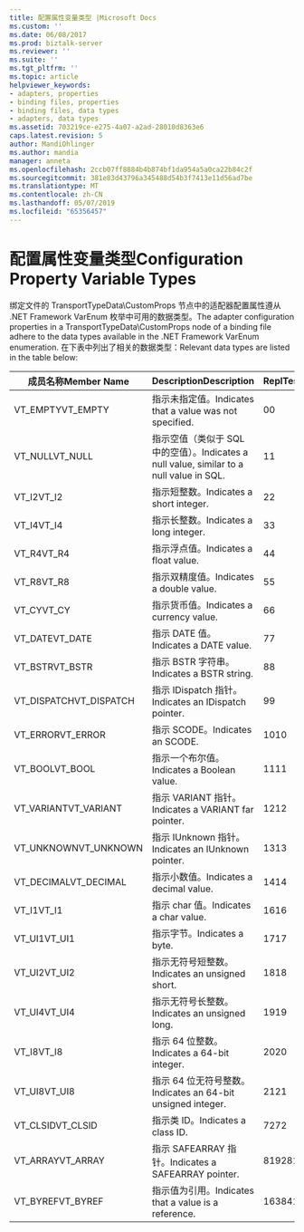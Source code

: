 ```yaml
---
title: 配置属性变量类型 |Microsoft Docs
ms.custom: ''
ms.date: 06/08/2017
ms.prod: biztalk-server
ms.reviewer: ''
ms.suite: ''
ms.tgt_pltfrm: ''
ms.topic: article
helpviewer_keywords:
- adapters, properties
- binding files, properties
- binding files, data types
- adapters, data types
ms.assetid: 703219ce-e275-4a07-a2ad-28010d8363e6
caps.latest.revision: 5
author: MandiOhlinger
ms.author: mandia
manager: anneta
ms.openlocfilehash: 2ccb07ff8884b4b874bf1da954a5a0ca22b84c2f
ms.sourcegitcommit: 381e83d43796a345488d54b3f7413e11d56ad7be
ms.translationtype: MT
ms.contentlocale: zh-CN
ms.lasthandoff: 05/07/2019
ms.locfileid: "65356457"
---
```

# <a name="configuration-property-variable-types"></a><span data-ttu-id="7048f-102">配置属性变量类型</span><span class="sxs-lookup"><span data-stu-id="7048f-102">Configuration Property Variable Types</span></span>
<span data-ttu-id="7048f-103">绑定文件的 TransportTypeData\CustomProps 节点中的适配器配置属性遵从 .NET Framework VarEnum 枚举中可用的数据类型。</span><span class="sxs-lookup"><span data-stu-id="7048f-103">The adapter configuration properties in a TransportTypeData\CustomProps node of a binding file adhere to the data types available in the .NET Framework VarEnum enumeration.</span></span> <span data-ttu-id="7048f-104">在下表中列出了相关的数据类型：</span><span class="sxs-lookup"><span data-stu-id="7048f-104">Relevant data types are listed in the table below:</span></span>  
  
|<span data-ttu-id="7048f-105">成员名称</span><span class="sxs-lookup"><span data-stu-id="7048f-105">Member Name</span></span>|<span data-ttu-id="7048f-106">Description</span><span class="sxs-lookup"><span data-stu-id="7048f-106">Description</span></span>|<span data-ttu-id="7048f-107">ReplTest1</span><span class="sxs-lookup"><span data-stu-id="7048f-107">Value</span></span>|  
|-----------------|-----------------|-----------|  
|<span data-ttu-id="7048f-108">VT_EMPTY</span><span class="sxs-lookup"><span data-stu-id="7048f-108">VT_EMPTY</span></span>|<span data-ttu-id="7048f-109">指示未指定值。</span><span class="sxs-lookup"><span data-stu-id="7048f-109">Indicates that a value was not specified.</span></span>|<span data-ttu-id="7048f-110">0</span><span class="sxs-lookup"><span data-stu-id="7048f-110">0</span></span>|  
|<span data-ttu-id="7048f-111">VT_NULL</span><span class="sxs-lookup"><span data-stu-id="7048f-111">VT_NULL</span></span>|<span data-ttu-id="7048f-112">指示空值（类似于 SQL 中的空值）。</span><span class="sxs-lookup"><span data-stu-id="7048f-112">Indicates a null value, similar to a null value in SQL.</span></span>|<span data-ttu-id="7048f-113">1</span><span class="sxs-lookup"><span data-stu-id="7048f-113">1</span></span>|  
|<span data-ttu-id="7048f-114">VT_I2</span><span class="sxs-lookup"><span data-stu-id="7048f-114">VT_I2</span></span>|<span data-ttu-id="7048f-115">指示短整数。</span><span class="sxs-lookup"><span data-stu-id="7048f-115">Indicates a short integer.</span></span>|<span data-ttu-id="7048f-116">2</span><span class="sxs-lookup"><span data-stu-id="7048f-116">2</span></span>|  
|<span data-ttu-id="7048f-117">VT_I4</span><span class="sxs-lookup"><span data-stu-id="7048f-117">VT_I4</span></span>|<span data-ttu-id="7048f-118">指示长整数。</span><span class="sxs-lookup"><span data-stu-id="7048f-118">Indicates a long integer.</span></span>|<span data-ttu-id="7048f-119">3</span><span class="sxs-lookup"><span data-stu-id="7048f-119">3</span></span>|  
|<span data-ttu-id="7048f-120">VT_R4</span><span class="sxs-lookup"><span data-stu-id="7048f-120">VT_R4</span></span>|<span data-ttu-id="7048f-121">指示浮点值。</span><span class="sxs-lookup"><span data-stu-id="7048f-121">Indicates a float value.</span></span>|<span data-ttu-id="7048f-122">4</span><span class="sxs-lookup"><span data-stu-id="7048f-122">4</span></span>|  
|<span data-ttu-id="7048f-123">VT_R8</span><span class="sxs-lookup"><span data-stu-id="7048f-123">VT_R8</span></span>|<span data-ttu-id="7048f-124">指示双精度值。</span><span class="sxs-lookup"><span data-stu-id="7048f-124">Indicates a double value.</span></span>|<span data-ttu-id="7048f-125">5</span><span class="sxs-lookup"><span data-stu-id="7048f-125">5</span></span>|  
|<span data-ttu-id="7048f-126">VT_CY</span><span class="sxs-lookup"><span data-stu-id="7048f-126">VT_CY</span></span>|<span data-ttu-id="7048f-127">指示货币值。</span><span class="sxs-lookup"><span data-stu-id="7048f-127">Indicates a currency value.</span></span>|<span data-ttu-id="7048f-128">6</span><span class="sxs-lookup"><span data-stu-id="7048f-128">6</span></span>|  
|<span data-ttu-id="7048f-129">VT_DATE</span><span class="sxs-lookup"><span data-stu-id="7048f-129">VT_DATE</span></span>|<span data-ttu-id="7048f-130">指示 DATE 值。</span><span class="sxs-lookup"><span data-stu-id="7048f-130">Indicates a DATE value.</span></span>|<span data-ttu-id="7048f-131">7</span><span class="sxs-lookup"><span data-stu-id="7048f-131">7</span></span>|  
|<span data-ttu-id="7048f-132">VT_BSTR</span><span class="sxs-lookup"><span data-stu-id="7048f-132">VT_BSTR</span></span>|<span data-ttu-id="7048f-133">指示 BSTR 字符串。</span><span class="sxs-lookup"><span data-stu-id="7048f-133">Indicates a BSTR string.</span></span>|<span data-ttu-id="7048f-134">8</span><span class="sxs-lookup"><span data-stu-id="7048f-134">8</span></span>|  
|<span data-ttu-id="7048f-135">VT_DISPATCH</span><span class="sxs-lookup"><span data-stu-id="7048f-135">VT_DISPATCH</span></span>|<span data-ttu-id="7048f-136">指示 IDispatch 指针。</span><span class="sxs-lookup"><span data-stu-id="7048f-136">Indicates an IDispatch pointer.</span></span>|<span data-ttu-id="7048f-137">9</span><span class="sxs-lookup"><span data-stu-id="7048f-137">9</span></span>|  
|<span data-ttu-id="7048f-138">VT_ERROR</span><span class="sxs-lookup"><span data-stu-id="7048f-138">VT_ERROR</span></span>|<span data-ttu-id="7048f-139">指示 SCODE。</span><span class="sxs-lookup"><span data-stu-id="7048f-139">Indicates an SCODE.</span></span>|<span data-ttu-id="7048f-140">10</span><span class="sxs-lookup"><span data-stu-id="7048f-140">10</span></span>|  
|<span data-ttu-id="7048f-141">VT_BOOL</span><span class="sxs-lookup"><span data-stu-id="7048f-141">VT_BOOL</span></span>|<span data-ttu-id="7048f-142">指示一个布尔值。</span><span class="sxs-lookup"><span data-stu-id="7048f-142">Indicates a Boolean value.</span></span>|<span data-ttu-id="7048f-143">11</span><span class="sxs-lookup"><span data-stu-id="7048f-143">11</span></span>|  
|<span data-ttu-id="7048f-144">VT_VARIANT</span><span class="sxs-lookup"><span data-stu-id="7048f-144">VT_VARIANT</span></span>|<span data-ttu-id="7048f-145">指示 VARIANT 指针。</span><span class="sxs-lookup"><span data-stu-id="7048f-145">Indicates a VARIANT far pointer.</span></span>|<span data-ttu-id="7048f-146">12</span><span class="sxs-lookup"><span data-stu-id="7048f-146">12</span></span>|  
|<span data-ttu-id="7048f-147">VT_UNKNOWN</span><span class="sxs-lookup"><span data-stu-id="7048f-147">VT_UNKNOWN</span></span>|<span data-ttu-id="7048f-148">指示 IUnknown 指针。</span><span class="sxs-lookup"><span data-stu-id="7048f-148">Indicates an IUnknown pointer.</span></span>|<span data-ttu-id="7048f-149">13</span><span class="sxs-lookup"><span data-stu-id="7048f-149">13</span></span>|  
|<span data-ttu-id="7048f-150">VT_DECIMAL</span><span class="sxs-lookup"><span data-stu-id="7048f-150">VT_DECIMAL</span></span>|<span data-ttu-id="7048f-151">指示小数值。</span><span class="sxs-lookup"><span data-stu-id="7048f-151">Indicates a decimal value.</span></span>|<span data-ttu-id="7048f-152">14</span><span class="sxs-lookup"><span data-stu-id="7048f-152">14</span></span>|  
|<span data-ttu-id="7048f-153">VT_I1</span><span class="sxs-lookup"><span data-stu-id="7048f-153">VT_I1</span></span>|<span data-ttu-id="7048f-154">指示 char 值。</span><span class="sxs-lookup"><span data-stu-id="7048f-154">Indicates a char value.</span></span>|<span data-ttu-id="7048f-155">16</span><span class="sxs-lookup"><span data-stu-id="7048f-155">16</span></span>|  
|<span data-ttu-id="7048f-156">VT_UI1</span><span class="sxs-lookup"><span data-stu-id="7048f-156">VT_UI1</span></span>|<span data-ttu-id="7048f-157">指示字节。</span><span class="sxs-lookup"><span data-stu-id="7048f-157">Indicates a byte.</span></span>|<span data-ttu-id="7048f-158">17</span><span class="sxs-lookup"><span data-stu-id="7048f-158">17</span></span>|  
|<span data-ttu-id="7048f-159">VT_UI2</span><span class="sxs-lookup"><span data-stu-id="7048f-159">VT_UI2</span></span>|<span data-ttu-id="7048f-160">指示无符号短整数。</span><span class="sxs-lookup"><span data-stu-id="7048f-160">Indicates an unsigned short.</span></span>|<span data-ttu-id="7048f-161">18</span><span class="sxs-lookup"><span data-stu-id="7048f-161">18</span></span>|  
|<span data-ttu-id="7048f-162">VT_UI4</span><span class="sxs-lookup"><span data-stu-id="7048f-162">VT_UI4</span></span>|<span data-ttu-id="7048f-163">指示无符号长整数。</span><span class="sxs-lookup"><span data-stu-id="7048f-163">Indicates an unsigned long.</span></span>|<span data-ttu-id="7048f-164">19</span><span class="sxs-lookup"><span data-stu-id="7048f-164">19</span></span>|  
|<span data-ttu-id="7048f-165">VT_I8</span><span class="sxs-lookup"><span data-stu-id="7048f-165">VT_I8</span></span>|<span data-ttu-id="7048f-166">指示 64 位整数。</span><span class="sxs-lookup"><span data-stu-id="7048f-166">Indicates a 64-bit integer.</span></span>|<span data-ttu-id="7048f-167">20</span><span class="sxs-lookup"><span data-stu-id="7048f-167">20</span></span>|  
|<span data-ttu-id="7048f-168">VT_UI8</span><span class="sxs-lookup"><span data-stu-id="7048f-168">VT_UI8</span></span>|<span data-ttu-id="7048f-169">指示 64 位无符号整数。</span><span class="sxs-lookup"><span data-stu-id="7048f-169">Indicates an 64-bit unsigned integer.</span></span>|<span data-ttu-id="7048f-170">21</span><span class="sxs-lookup"><span data-stu-id="7048f-170">21</span></span>|  
|<span data-ttu-id="7048f-171">VT_CLSID</span><span class="sxs-lookup"><span data-stu-id="7048f-171">VT_CLSID</span></span>|<span data-ttu-id="7048f-172">指示类 ID。</span><span class="sxs-lookup"><span data-stu-id="7048f-172">Indicates a class ID.</span></span>|<span data-ttu-id="7048f-173">72</span><span class="sxs-lookup"><span data-stu-id="7048f-173">72</span></span>|  
|<span data-ttu-id="7048f-174">VT_ARRAY</span><span class="sxs-lookup"><span data-stu-id="7048f-174">VT_ARRAY</span></span>|<span data-ttu-id="7048f-175">指示 SAFEARRAY 指针。</span><span class="sxs-lookup"><span data-stu-id="7048f-175">Indicates a SAFEARRAY pointer.</span></span>|<span data-ttu-id="7048f-176">8192</span><span class="sxs-lookup"><span data-stu-id="7048f-176">8192</span></span>|  
|<span data-ttu-id="7048f-177">VT_BYREF</span><span class="sxs-lookup"><span data-stu-id="7048f-177">VT_BYREF</span></span>|<span data-ttu-id="7048f-178">指示值为引用。</span><span class="sxs-lookup"><span data-stu-id="7048f-178">Indicates that a value is a reference.</span></span>|<span data-ttu-id="7048f-179">16384</span><span class="sxs-lookup"><span data-stu-id="7048f-179">16384</span></span>|